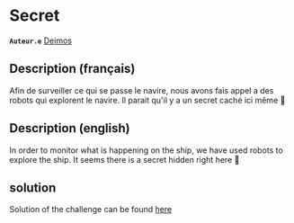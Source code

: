 # Secret

**`Auteur.e`** [Deimos](https://github.com/amDeimos666)

## Description (français)

Afin de surveiller ce qui se passe le navire, nous avons fais appel a des robots qui explorent le navire.
Il parait qu'il y a un secret caché ici même 👀

## Description (english)

In order to monitor what is happening on the ship, we have used robots to explore the ship.
It seems there is a secret hidden right here 👀

## solution

Solution of the challenge can be found [here](solution/README.md)
